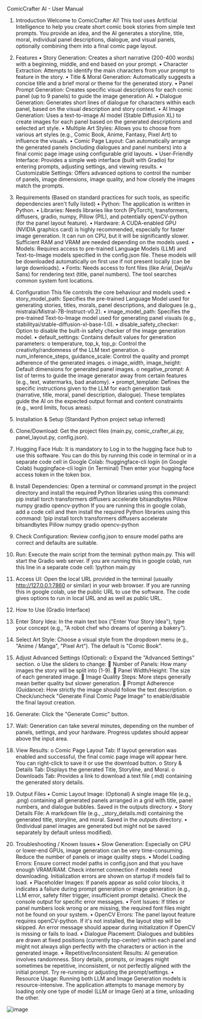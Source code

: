 ComicCrafter AI - User Manual
1. Introduction
Welcome to ComicCrafter AI! This tool uses Artificial Intelligence to help you create short comic book stories from simple text prompts. You provide an idea, and the AI generates a storyline, title, moral, individual panel descriptions, dialogue, and visual panels, optionally combining them into a final comic page layout.
2. Features
•	Story Generation: Creates a short narrative (200-400 words) with a beginning, middle, and end based on your prompt.
•	Character Extraction: Attempts to identify the main characters from your prompt to feature in the story.
•	Title & Moral Generation: Automatically suggests a concise title and a brief moral or theme for the generated story.
•	Panel Prompt Generation: Creates specific visual descriptions for each comic panel (up to 9 panels) to guide the image generation AI.
•	Dialogue Generation: Generates short lines of dialogue for characters within each panel, based on the visual description and story context.
•	AI Image Generation: Uses a text-to-image AI model (Stable Diffusion XL) to create images for each panel based on the generated descriptions and selected art style.
•	Multiple Art Styles: Allows you to choose from various art styles (e.g., Comic Book, Anime, Fantasy, Pixel Art) to influence the visuals.
•	Comic Page Layout: Can automatically arrange the generated panels (including dialogues and panel numbers) into a final comic page image using configurable grid layouts.
•	User-Friendly Interface: Provides a simple web interface (built with Gradio) for entering prompts, adjusting settings, and viewing results.
•	Customizable Settings: Offers advanced options to control the number of panels, image dimensions, image quality, and how closely the images match the prompts.
3. Requirements
(Based on standard practices for such tools, as specific dependencies aren't fully listed)
•	Python: The application is written in Python.
•	Libraries: Needs libraries like torch (PyTorch), transformers, diffusers, gradio, numpy, Pillow (PIL), and potentially openCV-python (for the panel layout feature).
•	Hardware: A CUDA-enabled GPU (NVIDIA graphics card) is highly recommended, especially for faster image generation. It can run on CPU, but it will be significantly slower. Sufficient RAM and VRAM are needed depending on the models used.
•	Models: Requires access to pre-trained Language Models (LLM) and Text-to-Image models specified in the config.json file. These models will be downloaded automatically on first use if not present locally (can be large downloads).
•	Fonts: Needs access to font files (like Arial, DejaVu Sans) for rendering text (title, panel numbers). The tool searches common system font locations.
4. Configuration
This file controls the core behaviour and models used:
•	story_model_path: Specifies the pre-trained Language Model used for generating stories, titles, morals, panel descriptions, and dialogues (e.g., mistralai/Mistral-7B-Instruct-v0.2).
•	image_model_path: Specifies the pre-trained Text-to-Image model used for generating panel visuals (e.g., stabilityai/stable-diffusion-xl-base-1.0).
•	disable_safety_checker: Option to disable the built-in safety checker of the image generation model.
•	default_settings: Contains default values for generation parameters: 
o	temperature, top_k, top_p: Control the creativity/randomness of the LLM text generation.
o	num_inference_steps, guidance_scale: Control the quality and prompt adherence of the generated images.
o	image_width, image_height: Default dimensions for generated panel images.
o	negative_prompt: A list of terms to guide the image generator away from certain features (e.g., text, watermarks, bad anatomy).
•	prompt_template: Defines the specific instructions given to the LLM for each generation task (narrative, title, moral, panel description, dialogue). These templates guide the AI on the expected output format and content constraints (e.g., word limits, focus areas).
5. Installation & Setup
(Standard Python project setup inferred)
1.	Clone/Download: Get the project files (main.py, comic_crafter_ai.py, panel_layout.py, config.json).                                                     
2.	Hugging Face Hub: It is mandatory to Log in to the hugging face hub to use this software. You can do this by running this code in terminal or in a separate code cell in Google Colab:
!huggingface-cli login (in Google Colab)
huggingface-cli login (in Terminal)
Then enter your hugging face access token in the token box.
3.	Install Dependencies: Open a terminal or command prompt in the project directory and install the required Python libraries using this command: 
pip install torch transformers diffusers accelerate bitsandbytes Pillow numpy gradio opencv-python
If you are running this in google colab, add a code cell and then install the required Python libraries using this command: 
!pip install torch transformers diffusers accelerate bitsandbytes Pillow numpy gradio opencv-python
4.	Check Configuration: Review config.json to ensure model paths are correct and defaults are suitable.
5.	Run: Execute the main script from the terminal: python main.py. This will start the Gradio web server.
If you are running this in google colab, run this line in a separate code cell: 
!python main.py
6.	Access UI: Open the local URL provided in the terminal (usually http://127.0.0.1:7860 or similar) in your web browser.
If you are running this in google colab, use the public URL to use the software. The code gives options to run in local URL and as well as public URL.

6. How to Use (Gradio Interface)
1.	Enter Story Idea: In the main text box ("Enter Your Story Idea"), type your concept (e.g., "A robot chef who dreams of opening a bakery").
2.	Select Art Style: Choose a visual style from the dropdown menu (e.g., "Anime / Manga", "Pixel Art"). The default is "Comic Book".
3.	Adjust Advanced Settings (Optional): 
o	Expand the "Advanced Settings" section.
o	Use the sliders to change: 
	Number of Panels: How many images the story will be split into (1-9).
	Panel Width/Height: The size of each generated image.
	Image Quality Steps: More steps generally mean better quality but slower generation.
	Prompt Adherence (Guidance): How strictly the image should follow the text description.
o	Check/uncheck "Generate Final Comic Page Image" to enable/disable the final layout creation.
4.	Generate: Click the "Generate Comic" button.
5.	Wait: Generation can take several minutes, depending on the number of panels, settings, and your hardware. Progress updates should appear above the input area.
6.	View Results: 
o	Comic Page Layout Tab: If layout generation was enabled and successful, the final comic page image will appear here. You can right-click to save it or use the download button.
o	Story & Details Tab: Displays the generated Title, Storyline, and Moral.
o	Downloads Tab: Provides a link to download a text file (.md) containing the generated story details.
7. Output Files
•	Comic Layout Image: (Optional) A single image file (e.g., .png) containing all generated panels arranged in a grid with title, panel numbers, and dialogue bubbles. Saved in the outputs directory.
•	Story Details File: A markdown file (e.g., _story_details.md) containing the generated title, storyline, and moral. Saved in the outputs directory.
•	(Individual panel images are generated but might not be saved separately by default unless modified).
8. Troubleshooting / Known Issues
•	Slow Generation: Especially on CPU or lower-end GPUs, image generation can be very time-consuming. Reduce the number of panels or image quality steps.
•	Model Loading Errors: Ensure correct model paths in config.json and that you have enough VRAM/RAM. Check internet connection if models need downloading. Initialization errors are shown on startup if models fail to load.
•	Placeholder Images: If panels appear as solid color blocks, it indicates a failure during prompt generation or image generation (e.g., LLM error, safety filter trigger, insufficient prompt details). Check the console output for specific error messages.
•	Font Issues: If titles or panel numbers look wrong or are missing, the required font files might not be found on your system.
•	OpenCV Errors: The panel layout feature requires openCV-python. If it's not installed, the layout step will be skipped. An error message should appear during initialization if OpenCV is missing or fails to load.
•	Dialogue Placement: Dialogues and bubbles are drawn at fixed positions (currently top-center) within each panel and might not always align perfectly with the characters or action in the generated image.
•	Repetitive/Inconsistent Results: AI generation involves randomness. Story details, prompts, or images might sometimes be repetitive, inconsistent, or not perfectly aligned with the initial prompt. Try re-running or adjusting the prompt/settings.
•	Resource Usage: Running both LLM and Image Generation models is resource-intensive. The application attempts to manage memory by loading only one type of model (LLM or Image Gen) at a time, unloading the other.

![image](https://github.com/user-attachments/assets/155256b4-7661-4b9e-840a-8b8ab46633fb)
